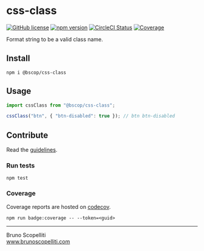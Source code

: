 # css-class

[![GitHub license](https://img.shields.io/badge/license-MIT-blue.svg)](https://github.com/brunoscopelliti/css-class/blob/main/LICENSE)
[![npm version](https://img.shields.io/npm/v/@bscop/css-class.svg?style=flat)](https://www.npmjs.com/package/@bscop/css-class)
[![CircleCI Status](https://circleci.com/gh/brunoscopelliti/css-class.svg?style=shield&circle-token=:circle-token)](https://circleci.com/gh/brunoscopelliti/css-class)
[![Coverage](https://img.shields.io/codecov/c/github/brunoscopelliti/css-class)](https://app.codecov.io/gh/brunoscopelliti/css-class/)

Format string to be a valid class name.

## Install

```
npm i @bscop/css-class
```

## Usage

```js
import cssClass from "@bscop/css-class";

cssClass("btn", { "btn-disabled": true }); // btn btn-disabled
```

## Contribute

Read the [guidelines](./CONTRIBUTING.md).

### Run tests

```
npm test
```

### Coverage

Coverage reports are hosted on [codecov](https://codecov.io/).

```
npm run badge:coverage -- --token=<guid>
```

---

Bruno Scopelliti\
www.brunoscopelliti.com
